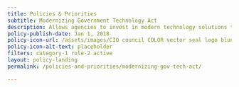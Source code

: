 ```yaml
---
title: Policies & Priorities
subtitle: Modernizing Government Technology Act
description: Allows agencies to invest in modern technology solutions to improve service delivery to the public, secure sensitive systems and data, and save taxpayer dollars.
policy-publish-date: Jan 1, 2018
policy-icon-url: /assets/images/CIO council COLOR vector seal logo blue and silver.png
policy-icon-alt-text: placeholder
filters: category-1 role-2 active
layout: policy-landing
permalink: /policies-and-priorities/modernizing-gov-tech-act/

---
```

